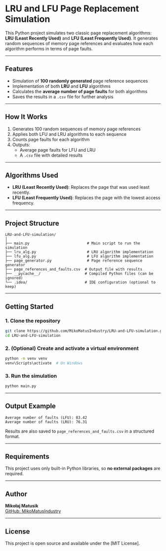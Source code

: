 # LRU and LFU Page Replacement Simulation

This Python project simulates two classic page replacement algorithms: **LRU (Least Recently Used)** and **LFU (Least Frequently Used)**. It generates random sequences of memory page references and evaluates how each algorithm performs in terms of page faults.

---

##  Features

- Simulation of **100 randomly generated** page reference sequences
- Implementation of both **LRU** and **LFU** algorithms
- Calculates the **average number of page faults** for both algorithms
- Saves the results in a `.csv` file for further analysis

---

##  How It Works

1. Generates 100 random sequences of memory page references
2. Applies both LFU and LRU algorithms to each sequence
3. Counts page faults for each algorithm
4. Outputs:
   - Average page faults for LFU and LRU
   - A `.csv` file with detailed results

---

##  Algorithms Used

- **LRU (Least Recently Used)**: Replaces the page that was used least recently.
- **LFU (Least Frequently Used)**: Replaces the page with the lowest access frequency.

---

##  Project Structure

```
LRU-and-LFU-simulation/
│
├── main.py                          # Main script to run the simulation
├── lru_alg.py                       # LRU algorithm implementation
├── lfu_alg.py                       # LFU algorithm implementation
├── page_generator.py                # Page reference sequence generator
├── page_references_and_faults.csv  # Output file with results
├── __pycache__/                    # Compiled Python files (can be ignored)
└── .idea/                          # IDE configuration (optional to keep)
```

---

##  Getting Started

### 1. Clone the repository

```bash
git clone https://github.com/MikoMatusIndustry/LRU-and-LFU-simulation.git
cd LRU-and-LFU-simulation
```

### 2. (Optional) Create and activate a virtual environment

```bash
python -m venv venv
venv\Scripts\activate  # On Windows
```

### 3. Run the simulation

```bash
python main.py
```

---

##  Output Example

```text
Average number of faults (LFU): 83.42
Average number of faults (LRU): 76.31
```

Results are also saved to `page_references_and_faults.csv` in a structured format.

---

## Requirements

This project uses only built-in Python libraries, so **no external packages** are required.

---

## Author

**Mikołaj Matusik**  
[GitHub: MikoMatusIndustry](https://github.com/MikoMatusIndustry)

---

##  License

This project is open source and available under the [MIT License].
